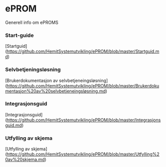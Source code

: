 # ePROM

Generell info om ePROMS

### Start-guide
[Startguid] (https://github.com/HemitSystemutvikling/ePROM/blob/master/Startguid.md)

### Selvbetjeningsløsning
[Brukerdokumentasjon av selvbetjeneingsløsning] (https://github.com/HemitSystemutvikling/ePROM/blob/master/Brukerdokumentasjon%20av%20selvbetjeneingsløsning.md)

### Integrasjonsguid
[Integrasjonsguid] (https://github.com/HemitSystemutvikling/ePROM/blob/master/Integrasjonsguid.md)

### Utfylling av skjema
[Utfylling av skjema] (https://github.com/HemitSystemutvikling/ePROM/blob/master/Utfylling%20av%20skjema.md)
